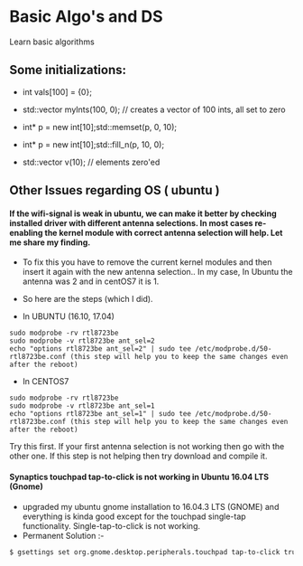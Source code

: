 # Basic Algo's and DS

Learn basic algorithms


## Some initializations:

* int vals[100] = {0}; 
* std::vector<int> myInts(100, 0);  // creates a vector of 100 ints, all set to zero

* int* p = new int[10];std::memset(p, 0, 10);
* int* p = new int[10];std::fill_n(p, 10, 0);
* std::vector<int> v(10); // elements zero'ed


## Other Issues regarding OS ( ubuntu )

#### If the wifi-signal is weak in ubuntu, we can make it better by checking installed driver with different antenna selections. In most cases re-enabling the kernel module with correct antenna selection will help. Let me share my finding.

* To fix this you have to remove the current kernel modules and then insert it again with the new antenna selection.. In my case, In Ubuntu the antenna was 2 and in centOS7 it is 1.

* So here are the steps (which I did).

* In UBUNTU (16.10, 17.04)
```
sudo modprobe -rv rtl8723be
sudo modprobe -v rtl8723be ant_sel=2
echo "options rtl8723be ant_sel=2" | sudo tee /etc/modprobe.d/50-rtl8723be.conf (this step will help you to keep the same changes even after the reboot)
```
* In CENTOS7
```
sudo modprobe -rv rtl8723be
sudo modprobe -v rtl8723be ant_sel=1
echo "options rtl8723be ant_sel=1" | sudo tee /etc/modprobe.d/50-rtl8723be.conf (this step will help you to keep the same changes even after the reboot)
```
Try this first. If your first antenna selection is not working then go with the other one. If this step is not helping then try download and compile it.

#### Synaptics touchpad tap-to-click is not working in Ubuntu 16.04 LTS (Gnome)
*  upgraded my ubuntu gnome installation to 16.04.3 LTS (GNOME) and everything is kinda good except for the touchpad single-tap functionality. Single-tap-to-click is not working.
* Permanent Solution :- 
```bash
$ gsettings set org.gnome.desktop.peripherals.touchpad tap-to-click true  
```

